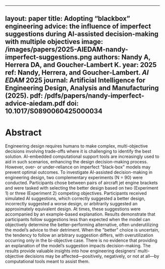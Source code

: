 
---
layout: paper
title: Adopting “blackbox” engineering advice: the influence of imperfect suggestions during AI-assisted decision-making with multiple objectives
image: /images/papers/2025-AIEDAM-nandy-imperfect-suggestions.png
authors: Nandy A, Herrera DA, and Goucher-Lambert K.
year: 2025
ref: Nandy, Herrera, and Goucher-Lambert. <i>AI EDAM</i> 2025
journal: Artificial Intelligence for Engineering Design, Analysis and Manufacturing (2025).
pdf: /pdfs/papers/nandy-imperfect-advice-aiedam.pdf
doi: 10.1017/S0890060425000034
---	

# Abstract	

Engineering design requires humans to make complex, multi-objective decisions involving trade-offs where it is challenging to identify the best solution. AI-embedded computational support tools are increasingly used to aid in such scenarios, enhancing the design decision-making process. However, over- or under-reliance on imperfect "black-box" models may prevent optimal outcomes. To investigate AI-assisted decision-making in engineering design, two complementary experiments (N = 90) were conducted. Participants chose between pairs of aircraft jet engine brackets and were tasked with selecting the better design based on two (Experiment 1) or three (Experiment 2) competing objectives. Participants received simulated AI suggestions, which correctly suggested a better design, incorrectly suggested a worse design, or arbitrarily suggested an approximately equivalent design. At times, these suggestions were accompanied by an example-based explanation. Results demonstrate that participants follow suggestions less than expected when the model can objectively determine the better-performing alternative, often underutilizing the model’s advice to their detriment. When the "better" choice is uncertain, the tendency to follow an arbitrary suggestion differs, with overutilization occurring only in the bi-objective case. There is no evidence that providing an explanation of the model’s suggestion impacts decision-making. The results provide valuable insights into how engineering designers’ multi-objective decisions may be affected—positively, negatively, or not at all—by computational tools meant to assist them.
